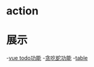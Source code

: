 # action

# 展示
-[vue todo功能](https://jxiangji.github.io/action/vue/todo)
-[贪吃蛇功能](https://jxiangji.github.io/action/demo/demo1)
-[table](https://jxiangji.github.io/action/table/index)
